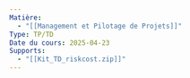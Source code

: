 ```yaml
---
Matière:
  - "[[Management et Pilotage de Projets]]"
Type: TP/TD
Date du cours: 2025-04-23
Supports:
  - "[[Kit_TD_riskcost.zip]]"
---
```

